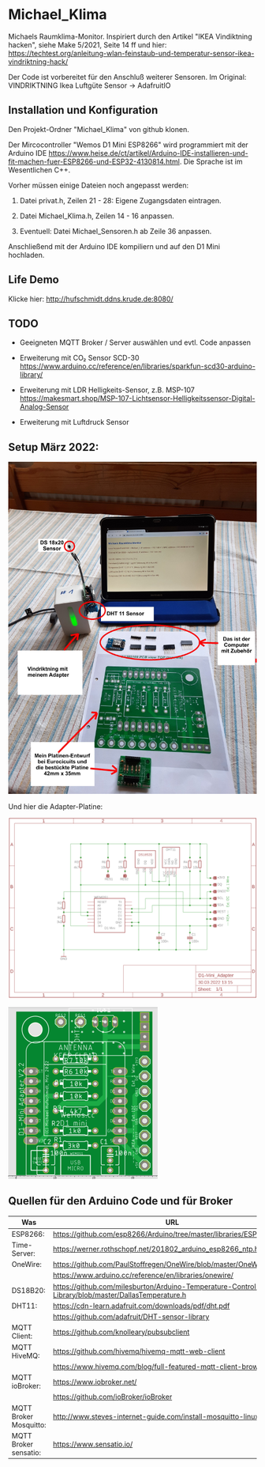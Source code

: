 # Michael_Klima

Michaels Raumklima-Monitor. Inspiriert durch den Artikel
"IKEA Vindiktning hacken", siehe Make 5/2021, Seite 14 ff und hier: <https://techtest.org/anleitung-wlan-feinstaub-und-temperatur-sensor-ikea-vindriktning-hack/>

Der Code ist vorbereitet für den Anschluß weiterer Sensoren.
Im Original: VINDRIKTNING Ikea Luftgüte Sensor -> AdafruitIO

## Installation und Konfiguration

Den Projekt-Ordner "Michael_Klima" von github klonen.

Der Mircocontroller "Wemos D1 Mini ESP8266" wird programmiert mit der Arduino IDE <https://www.heise.de/ct/artikel/Arduino-IDE-installieren-und-fit-machen-fuer-ESP8266-und-ESP32-4130814.html>. Die Sprache ist im Wesentlichen C++.

Vorher müssen einige Dateien noch angepasst werden:

 1. Datei privat.h, Zeilen 21 - 28: Eigene Zugangsdaten eintragen.

 2. Datei Michael_Klima.h, Zeilen 14 - 16 anpassen.

 3. Eventuell: Datei Michael_Sensoren.h ab Zeile 36 anpassen.

Anschließend mit der Arduino IDE kompiliern und auf den D1 Mini hochladen.

## Life Demo

Klicke hier: <http://hufschmidt.ddns.krude.de:8080/>

## TODO

  * Geeigneten MQTT Broker / Server auswählen und evtl. Code anpassen

  * Erweiterung mit CO₂ Sensor SCD-30 <https://www.arduino.cc/reference/en/libraries/sparkfun-scd30-arduino-library/>

  * Erweiterung mit LDR Helligkeits-Sensor, z.B. MSP-107 <https://makesmart.shop/MSP-107-Lichtsensor-Helligkeitssensor-Digital-Analog-Sensor>

  * Erweiterung mit Luftdruck Sensor

## Setup März 2022:

![Foto Setup](Klima-Monitor_1.png)

Und hier die Adapter-Platine:

![pdf Adapter Schematic](D1-Mini-Adapter_sch.png "Schaltplan")

![pdf Adapter PCB](D1-Mini_Adapter_pcb_Eurocircuits.png "Platine")

## Quellen für den Arduino Code und für Broker
|Was     |URL|
|--------|------------------------------------------------------------------------|
|ESP8266:|<https://github.com/esp8266/Arduino/tree/master/libraries/ESP8266WiFi/>|
|Time-Server:|<https://werner.rothschopf.net/201802_arduino_esp8266_ntp.htm>|
|OneWire:|<https://github.com/PaulStoffregen/OneWire/blob/master/OneWire.h>|
|        |<https://www.arduino.cc/reference/en/libraries/onewire/>|
|DS18B20:|<https://github.com/milesburton/Arduino-Temperature-Control-Library/blob/master/DallasTemperature.h>|
|DHT11:  |<https://cdn-learn.adafruit.com/downloads/pdf/dht.pdf>|
|        |<https://github.com/adafruit/DHT-sensor-library>|
|MQTT Client:|<https://github.com/knolleary/pubsubclient>|
|MQTT HiveMQ:| <https://github.com/hivemq/hivemq-mqtt-web-client>|
| |<https://www.hivemq.com/blog/full-featured-mqtt-client-browser/>|
|MQTT ioBroker:|<https://www.iobroker.net/>|
| |<https://github.com/ioBroker/ioBroker>|
|MQTT Broker Mosquitto:|<http://www.steves-internet-guide.com/install-mosquitto-linux/>|
|MQTT Broker sensatio:|<https://www.sensatio.io/>|

